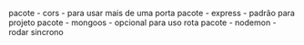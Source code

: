 pacote - cors    - para usar mais de uma porta
pacote - express - padrão para projeto
pacote - mongoos - opcional para uso rota
pacote - nodemon - rodar sincrono